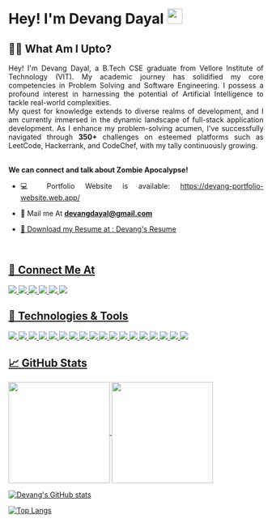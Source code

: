 # Hey! I'm Devang Dayal <img src="https://raw.githubusercontent.com/MartinHeinz/MartinHeinz/master/wave.gif" width=30>

## 👩‍💻 What Am I Upto?
<div align="justify"> 
Hey! I'm Devang Dayal, a B.Tech CSE graduate from Vellore Institute of Technology (VIT). My academic journey has solidified my core competencies in Problem Solving and Software Engineering. I possess a profound interest in harnessing the potential of Artificial Intelligence to tackle real-world complexities. <br>
My quest for knowledge extends to diverse realms of development, and I am currently immersed in the dynamic landscape of full-stack application development. As I enhance my problem-solving acumen, I've successfully navigated through <b>350+</b> challenges on esteemed platforms such as LeetCode, Hackerrank, and CodeChef, with my tally continuously growing.
</div>
<div align="justify"><br>
  
<b> We can connect and talk about Zombie Apocalypse! </b>
<br> 
<p>
  
  -  💻 Portfolio Website is available: https://devang-portfolio-website.web.app/

  -  📧 Mail me At  <u><b> devangdayal@gmail.com  </b>
  
  -  📧 Download my Resume at : <a href="https://drive.google.com/file/d/1VCgxE9lll1GJN4wQfQF9_7d_w3KiKHfQ/view?usp=drive_link" alt="DevangDayal">Devang's Resume</a>
  
<br>  
</p>
</div>


## 📱 Connect Me At
<div>
 <a href="https://github.com/devangdayal"> <img src="https://img.shields.io/badge/GitHub-100000?style=for-the-badge&logo=github&logoColor=white" /></a>
 <a href="https://linkedin.com/in/devangdayal/"> <img src="https://img.shields.io/badge/LinkedIn-0077B5?style=for-the-badge&logo=linkedin&logoColor=white" /> </a> 
 <a href="https://medium.com/@devangdayal"> <img src="https://img.shields.io/badge/Medium-12100E?style=for-the-badge&logo=medium&logoColor=white" /> </a>
 <a href="https://twitter.com/devangdayal"> <img src="https://img.shields.io/badge/Twitter-1DA1F2?style=for-the-badge&logo=twitter&logoColor=white" /></a>
 <a href="https://stackoverflow.com/users/16758661/devang-dayal?tab=profile"> <img src="https://img.shields.io/badge/Stack_Overflow-FE7A16?style=for-the-badge&logo=stack-overflow&logoColor=white"/></a>   
 <a href="https://www.hackerrank.com/devangdayal?hr_r=1"> <img src="https://img.shields.io/badge/-Hackerrank-2EC866?style=for-the-badge&logo=HackerRank&logoColor=white" /></a> 

</div>


## 🔧 Technologies & Tools
<div>
  <img src="https://img.shields.io/badge/Python-FFD43B?style=for-the-badge&logo=python&logoColor=darkgreen" />
  <img src="https://img.shields.io/badge/TensorFlow-FF6F00?style=for-the-badge&logo=TensorFlow&logoColor=white" />
  <img src="https://img.shields.io/badge/conda-342B029.svg?&style=for-the-badge&logo=anaconda&logoColor=white"  />
  <img src="https://img.shields.io/badge/Keras-D00000?style=for-the-badge&logo=Keras&logoColor=white" />
  <img src="https://img.shields.io/badge/scikit_learn-F7931E?style=for-the-badge&logo=scikit-learn&logoColor=white" />
  <img src="https://img.shields.io/badge/Flask-000000?style=for-the-badge&logo=flask&logoColor=white" />
  <img src="https://img.shields.io/badge/MySQL-00000F?style=for-the-badge&logo=mysql&logoColor=white" />
  <img src="https://img.shields.io/badge/OpenCV-27338e?style=for-the-badge&logo=OpenCV&logoColor=white" />
  <img src="https://img.shields.io/badge/R-276DC3?style=for-the-badge&logo=r&logoColor=white" />
  <img src="https://img.shields.io/badge/Numpy-777BB4?style=for-the-badge&logo=numpy&logoColor=white" /> 
  <img src="https://img.shields.io/badge/Pandas-2C2D72?style=for-the-badge&logo=pandas&logoColor=white" /> 
  <img src="https://img.shields.io/badge/Plotly-239120?style=for-the-badge&logo=plotly&logoColor=white" />
  <img src="https://img.shields.io/badge/HTML5-E34F26?style=for-the-badge&logo=html5&logoColor=white" />
  <img src="https://img.shields.io/badge/CSS3-1572B6?style=for-the-badge&logo=css3&logoColor=white" />
  <img src="https://img.shields.io/badge/C-00599C?style=for-the-badge&logo=c&logoColor=white" />
  <img src="https://img.shields.io/badge/C%2B%2B-00599C?style=for-the-badge&logo=c%2B%2B&logoColor=white" /> 
  <img src="https://img.shields.io/badge/Java-ED8B00?style=for-the-badge&logo=java&logoColor=white" /> 
  <img src="https://img.shields.io/badge/JavaScript-323330?style=for-the-badge&logo=javascript&logoColor=F7DF1E" />

</div>

## &#x1f4c8; GitHub Stats

<a href="https://github.com/devangdayal">
  <img height=200 align="center" src="https://github-readme-stats.vercel.app/api?username=devangdayal\&bg_color=30,e96443,904e95\&title_color=fff\&text_color=fff"/>
</a>


<a href="https://github.com/devangdayal/">
  <img height=200 align="center" src="https://github-readme-stats.vercel.app/api/top-langs?username=devangdayal&layout=compact&langs_count=8&card_width=320" />
</a>




![Devang's GitHub stats](https://github-readme-stats.vercel.app/api?username=devangdayal\&bg_color=30,e96443,904e95\&title_color=fff\&text_color=fff)

![Top Langs](https://github-readme-stats.vercel.app/api/top-langs/?username=devangdayal&layout=compact)



  

